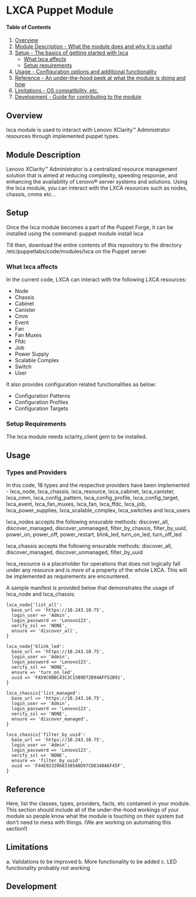 # LXCA Puppet Module

#### Table of Contents

1. [Overview](#overview)
2. [Module Description - What the module does and why it is useful](#module-description)
3. [Setup - The basics of getting started with lxca](#setup)
    * [What lxca affects](#what-lxca-affects)
    * [Setup requirements](#setup-requirements)
4. [Usage - Configuration options and additional functionality](#usage)
5. [Reference - An under-the-hood peek at what the module is doing and how](#reference)
5. [Limitations - OS compatibility, etc.](#limitations)
6. [Development - Guide for contributing to the module](#development)

## Overview

lxca module is used to interact with Lenovo XClarity™ Administrator resources through implemented puppet types. 

## Module Description

Lenovo XClarity™ Administrator is a centralized resource management solution that is aimed at reducing complexity, speeding response, and enhancing the availability of Lenovo® server systems and solutions. Using the lxca module, you can interact with the LXCA resources such as nodes, chassis, cmms etc...


## Setup
Once the lxca module becomes a part of the Puppet Forge, it can be installed using the command:
puppet module install lxca

Till then, download the entire contents of this repository to the directory /etc/puppetlabs/code/modules/lxca on the Puppet server

### What lxca affects

In the current code, LXCA can interact with the following LXCA resources:
* Node
* Chassis
* Cabinet
* Canister
* Cmm
* Event
* Fan
* Fan Muxes
* Ffdc
* Job
* Power Supply
* Scalable Complex
* Switch
* User

It also provides configuration related functionalities as below:
* Configuration Patterns
* Configuration Profiles
* Configuration Targets

### Setup Requirements 

The lxca module needs xclarity_client gem to be installed.

## Usage
### Types and Providers
In this code, 18 types and the respective providers have been implemented - lxca_node, lxca_chassis, lxca_resource, lxca_cabinet, lxca_canister, lxca_cmm, lxca_config_pattern, lxca_config_profile, lxca_config_target, lxca_event, lxca_fan_muxes, lxca_fan, lxca_ffdc, lxca_job, lxca_power_supplies, lxca_scalable_complex, lxca_switches and lxca_users


lxca_nodes accepts the following ensurable methods:
discover_all, discover_managed, discover_unmanaged, filter_by_chassis, filter_by_uuid, power_on, power_off, power_restart, blink_led, turn_on_led, turn_off_led


lxca_chassis accepts the following ensurable methods:
discover_all, discover_managed, discover_unmanaged, filter_by_uuid


lxca_resource is a placeholder for operations that does not logically fall under any resource and is more of a property of the whole LXCA. This will be implemented as requirements are encountered.


A sample manifest is provided below that demonstrates the usage of lxca_node and lxca_chassis:

```puppet
lxca_node{'list_all':
  base_url => 'https://10.243.10.75',
  login_user => 'Admin',
  login_password => 'Lenovo123',
  verify_ssl => 'NONE',
  ensure => 'discover_all',
}

lxca_node{'blink_led':
  base_url => 'https://10.243.10.75',
  login_user => 'Admin',
  login_password => 'Lenovo123',
  verify_ssl => 'NONE',
  ensure => 'turn_on_led',
  uuid => 'FA59C0BBC43C3C15B9D72B94AFF52B91',
}

lxca_chassis{'list_managed':
  base_url => 'https://10.243.10.75',
  login_user => 'Admin',
  login_password => 'Lenovo123',
  verify_ssl => 'NONE',
  ensure => 'discover_managed',
}

lxca_chassis{'filter_by_uuid':
  base_url => 'https://10.243.10.75',
  login_user => 'Admin',
  login_password => 'Lenovo123',
  verify_ssl => 'NONE',
  ensure => 'filter_by_uuid',
  uuid => 'F44E92339683385A8D97CD6348A6F45F',
}
```


## Reference

Here, list the classes, types, providers, facts, etc contained in your module.
This section should include all of the under-the-hood workings of your module so
people know what the module is touching on their system but don't need to mess
with things. (We are working on automating this section!)

## Limitations

a. Validations to be improved
b. More functionality to be added
c. LED functionality probably not working

## Development

<To be filled with help of legal and management>

